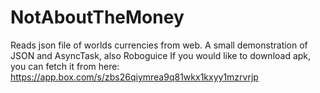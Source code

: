 # NotAboutTheMoney
Reads json file of worlds currencies from web.
A small demonstration of JSON and AsyncTask, also Roboguice
If you would like to download apk, you can fetch it from here:
https://app.box.com/s/zbs26qiymrea9q81wkx1kxyy1mzrvrjp
